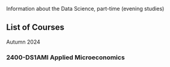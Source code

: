 Information about the Data Science, part-time (evening studies)

## List of Courses
Autumn 2024
### 2400-DS1AMI Applied Microeconomics






